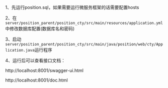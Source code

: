1、先运行position.sql，如果需要运行微服务框架的话需要配置hosts

2、在 `server/position_parent/position_cty/src/main/resources/application.yml`中修改数据库配置(数据库名和密码)

3、启动`server/position_parent/position_cty/src/main/java/position/web/cty/Application.java`运行程序

4、运行后可以查看接口文档：

http://localhost:8001/swagger-ui.html

http://localhost:8001/doc.html